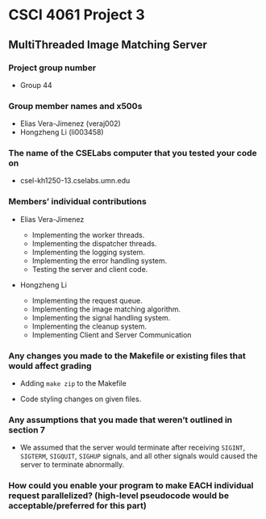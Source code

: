 # CSCI 4061 Project 3

## MultiThreaded Image Matching Server

### Project group number

- Group 44

### Group member names and x500s

- Elias Vera-Jimenez (veraj002)
- Hongzheng Li (li003458)

### The name of the CSELabs computer that you tested your code on

- csel-kh1250-13.cselabs.umn.edu

### Members’ individual contributions

- Elias Vera-Jimenez
    - Implementing the worker threads.
    - Implementing the dispatcher threads.
    - Implementing the logging system.
    - Implementing the error handling system.
    - Testing the server and client code.

- Hongzheng Li
    - Implementing the request queue.
    - Implementing the image matching algorithm.
    - Implementing the signal handling system.
    - Implementing the cleanup system.
    - Implementing Client and Server Communication

### Any changes you made to the Makefile or existing files that would affect grading

- Adding `make zip` to the Makefile

- Code styling changes on given files.

### Any assumptions that you made that weren’t outlined in section 7

- We assumed that the server would terminate after receiving `SIGINT`, `SIGTERM`,
`SIGQUIT`, `SIGHUP` signals, and all other signals would caused the server to terminate abnormally.

### How could you enable your program to make EACH individual request parallelized? (high-level pseudocode would be acceptable/preferred for this part)

